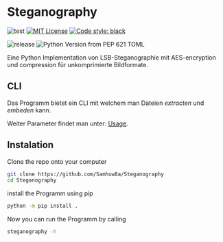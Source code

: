 # Steganography
![test](https://github.com/Samhuw8a/Steganography/actions/workflows/test.yml/badge.svg) 
[![MIT License](https://img.shields.io/badge/License-MIT-green.svg)](https://choosealicense.com/licenses/mit/) <a href="https://github.com/psf/black"><img alt="Code style: black" src="https://img.shields.io/badge/code%20style-black-000000.svg"></a>

![release](https://img.shields.io/github/v/release/Samhuw8a/Steganography)
![Python Version from PEP 621 TOML](https://img.shields.io/python/required-version-toml?tomlFilePath=https%3A%2F%2Fraw.githubusercontent.com%2FSamhuw8a%2FSteganography%2Fmaster%2Fpyproject.toml&color=d8634c)


Eine Python Implementation von LSB-Steganographie mit AES-encryption und compression für unkomprimierte Bildformate.
## CLI
Das Programm bietet ein CLI mit welchem man Dateien *extracten* und *embeden* kann.

Weiter Parameter findet man unter: [Usage](docs/main_usage.md).


## Instalation
Clone the repo onto your computer
```sh
git clone https://github.com/Samhuw8a/Steganography
cd Steganography
```

install the Programm using pip
```sh
python -m pip install .
```

Now you can run the Programm by calling
```sh
steganography -h
```
